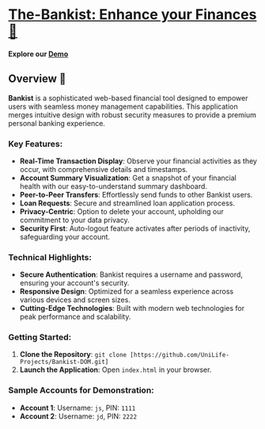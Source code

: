 # [The-Bankist: Enhance your Finances 🤑](https://uche-jordy-bankist-dom.netlify.app/)

#### Explore our [Demo](https://uche-jordy-bankist-dom.netlify.app/)

## Overview 💸

**Bankist** is a sophisticated web-based financial tool designed to empower users with seamless money management capabilities. This application merges intuitive design with robust security measures to provide a premium personal banking experience.

### Key Features:

- **Real-Time Transaction Display**: Observe your financial activities as they occur, with comprehensive details and timestamps.
- **Account Summary Visualization**: Get a snapshot of your financial health with our easy-to-understand summary dashboard.
- **Peer-to-Peer Transfers**: Effortlessly send funds to other Bankist users.
- **Loan Requests**: Secure and streamlined loan application process.
- **Privacy-Centric**: Option to delete your account, upholding our commitment to your data privacy.
- **Security First**: Auto-logout feature activates after periods of inactivity, safeguarding your account.

### Technical Highlights:

- **Secure Authentication**: Bankist requires a username and password, ensuring your account's security.
- **Responsive Design**: Optimized for a seamless experience across various devices and screen sizes.
- **Cutting-Edge Technologies**: Built with modern web technologies for peak performance and scalability.

### Getting Started:

1. **Clone the Repository**: `git clone [https://github.com/UniLife-Projects/Bankist-DOM.git]`
2. **Launch the Application**: Open `index.html` in your browser.

### Sample Accounts for Demonstration:

- **Account 1**: Username: `js`, PIN: `1111`
- **Account 2**: Username: `jd`, PIN: `2222`
